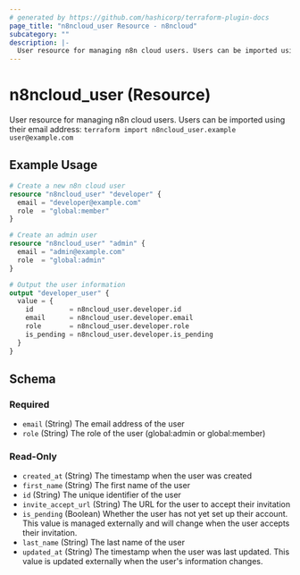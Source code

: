 ```yaml
---
# generated by https://github.com/hashicorp/terraform-plugin-docs
page_title: "n8ncloud_user Resource - n8ncloud"
subcategory: ""
description: |-
  User resource for managing n8n cloud users. Users can be imported using their email address: terraform import n8ncloud_user.example user@example.com
---
```


# n8ncloud_user (Resource)

User resource for managing n8n cloud users. Users can be imported using their email address: `terraform import n8ncloud_user.example user@example.com`

## Example Usage

```terraform
# Create a new n8n cloud user
resource "n8ncloud_user" "developer" {
  email = "developer@example.com"
  role  = "global:member"
}

# Create an admin user
resource "n8ncloud_user" "admin" {
  email = "admin@example.com"
  role  = "global:admin"
}

# Output the user information
output "developer_user" {
  value = {
    id         = n8ncloud_user.developer.id
    email      = n8ncloud_user.developer.email
    role       = n8ncloud_user.developer.role
    is_pending = n8ncloud_user.developer.is_pending
  }
}
```

<!-- schema generated by tfplugindocs -->
## Schema

### Required

- `email` (String) The email address of the user
- `role` (String) The role of the user (global:admin or global:member)

### Read-Only

- `created_at` (String) The timestamp when the user was created
- `first_name` (String) The first name of the user
- `id` (String) The unique identifier of the user
- `invite_accept_url` (String) The URL for the user to accept their invitation
- `is_pending` (Boolean) Whether the user has not yet set up their account. This value is managed externally and will change when the user accepts their invitation.
- `last_name` (String) The last name of the user
- `updated_at` (String) The timestamp when the user was last updated. This value is updated externally when the user's information changes.
